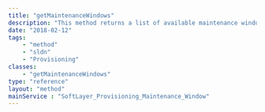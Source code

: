 ```yaml
---
title: "getMaintenanceWindows"
description: "This method returns a list of available maintenance windows "
date: "2018-02-12"
tags:
    - "method"
    - "sldn"
    - "Provisioning"
classes:
    - "getMaintenanceWindows"
type: "reference"
layout: "method"
mainService : "SoftLayer_Provisioning_Maintenance_Window"
---
```

